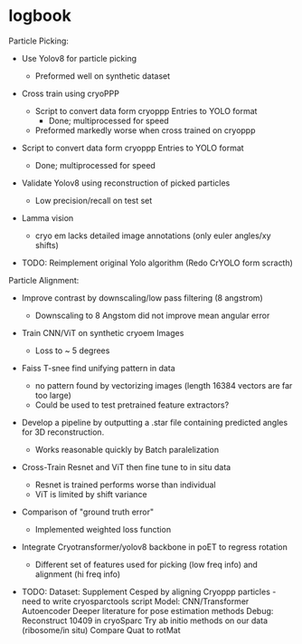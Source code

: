 # logbook

Particle Picking:
  * Use Yolov8 for particle picking
    - Preformed well on synthetic dataset
  
  * Cross train using cryoPPP
      - Script to convert data form cryoppp Entries to YOLO format
          * Done; multiprocessed for speed
      - Preformed markedly worse when cross trained on cryoppp
      
  * Script to convert data form cryoppp Entries to YOLO format
    - Done; multiprocessed for speed
    
  * Validate Yolov8 using reconstruction of picked particles
	  - Low precision/recall on test set
  
  * Lamma vision
    - cryo em lacks detailed image annotations (only euler angles/xy shifts) 
      
  * TODO:
    Reimplement original Yolo algorithm (Redo CrYOLO form scracth)
  

Particle Alignment:

  * Improve contrast by downscaling/low pass filtering (8 angstrom)
	  -  Downscaling to 8 Angstom did not improve mean angular error


  * Train CNN/ViT on synthetic cryoem Images
    - Loss to ~ 5 degrees

  * Faiss T-snee find unifying pattern in data
    - no pattern found by vectorizing images (length 16384 vectors are far too large)
    - Could be used to test pretrained feature extractors?
   
  * Develop a pipeline by outputting a .star file containing predicted angles for 3D reconstruction.
    - Works reasonable quickly by Batch paralelization 

  * Cross-Train Resnet and ViT then fine tune to in situ data
    - Resnet is trained performs worse than individual
    - ViT is limited by shift variance
    
  * Comparison of "ground truth error"
    - Implemented weighted loss function

  * Integrate Cryotransformer/yolov8 backbone in poET to regress rotation
    - Different set of features used for picking (low freq info) and alignment (hi freq info)
  
  * TODO:
    Dataset:
              Supplement Cesped by aligning Cryoppp particles
                - need to write cryosparctools script
    Model:
              CNN/Transformer Autoencoder
              Deeper literature for pose estimation methods
    Debug:
    		Reconstruct 10409 in cryoSparc
    		Try ab initio methods on our data (ribosome/in situ)
    		Compare Quat to rotMat
